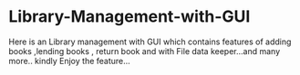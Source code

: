 # Library-Management-with-GUI
Here is an Library management with GUI which contains features of adding books ,lending books , return book and with File data keeper...and many more.. kindly Enjoy the feature...
